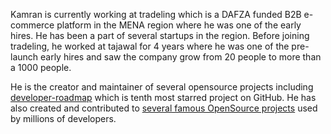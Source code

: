 Kamran is currently working at tradeling which is a DAFZA funded B2B e-commerce platform in the MENA region where he was one of the early hires. He has been a part of several startups in the region. Before joining tradeling, he worked at tajawal for 4 years where he was one of the pre-launch early hires and saw the company grow from 20 people to more than a 1000 people.

He is the creator and maintainer of several opensource projects including [developer-roadmap](https://github.com/kamranahmedse/developer-roadmap) which is tenth most starred project on GitHub. He has also created and contributed to [several famous OpenSource projects](https://github.com/kamranahmedse) used by millions of developers.

